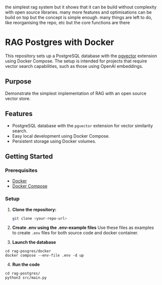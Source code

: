 the simplest rag system but it shows that it can be build without complexity with open source libraries.
many more features and optimisations can be build on top but the concept is simple enough.
many things are left to do, like reorganising the repo, etc but the core functions are there

# RAG Postgres with Docker

This repository sets up a PostgreSQL database with the [pgvector](https://github.com/pgvector/pgvector) extension using Docker Compose. The setup is intended for projects that require vector search capabilities, such as those using OpenAI embeddings.

## Purpose

Demonstrate the simplest implementation of RAG with an open source vector store.

## Features

- PostgreSQL database with the `pgvector` extension for vector similarity search.
- Easy local development using Docker Compose.
- Persistent storage using Docker volumes.

## Getting Started

### Prerequisites

- [Docker](https://www.docker.com/)
- [Docker Compose](https://docs.docker.com/compose/)

### Setup

1. **Clone the repository:**
   ```sh
   git clone <your-repo-url>
   
   ```

2. **Create .env using the .env-example files**
Use these files as examples to create `.env` files for both source code and docker container.

3. **Launch the database**
```
cd rag-posgres/docker
docker compose --env-file .env -d up
```

4. **Run the code**
```
cd rag-postgres/
python3 src/main.py
```
